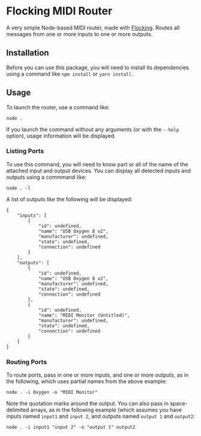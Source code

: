 # Flocking MIDI Router

A very simple Node-based MIDI router, made with [Flocking](http://flockingjs.org/).  Routes all messages from one or
more inputs to one or more outputs.

## Installation

Before you can use this package, you will need to install its dependencies using a command like `npm install` or
`yarn install`.

## Usage

To launch the router, use a command like:

`node .`

If you launch the command without any arguments (or with the `--help` option), usage information will be displayed.


### Listing Ports

To use this command, you will need to know part or all of the name of the attached input and output devices.  You can
display all detected inputs and outputs using a commmand like:

`node . -l`

A list of outputs like the following will be displayed:

```
{
    "inputs": [
        {
            "id": undefined,
            "name": "USB Oxygen 8 v2",
            "manufacturer": undefined,
            "state": undefined,
            "connection": undefined
        }
    ],
    "outputs": [
        {
            "id": undefined,
            "name": "USB Oxygen 8 v2",
            "manufacturer": undefined,
            "state": undefined,
            "connection": undefined
        },
        {
            "id": undefined,
            "name": "MIDI Monitor (Untitled)",
            "manufacturer": undefined,
            "state": undefined,
            "connection": undefined
        }
    ]
}
```

### Routing Ports

To route ports, pass in one or more inputs, and one or more outputs, as in the following, which uses partial names from
the above example:

```
node . -i Oxygen -o "MIDI Monitor"
```

Note the quotation marks around the output.  You can also pass in space-delimited arrays, as in the following example
(which assumes you have inputs named `input1` and `input 2`, and outputs named `output 1` and `output2`:

```
node . -i input1 "input 2" -o "output 1" output2
```